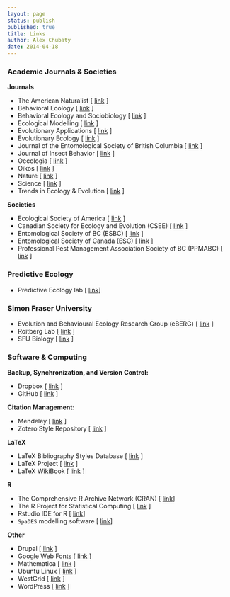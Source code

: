 ```yaml
---
layout: page
status: publish
published: true
title: Links
author: Alex Chubaty
date: 2014-04-18
---
```


### Academic Journals & Societies

**Journals**

- The American Naturalist [ <a href="http://www.journals.uchicago.edu/toc/an/current " target="_blank">link</a> ]
- Behavioral Ecology [ <a href="http://beheco.oxfordjournals.org/ " target="_blank">link</a> ]
- Behavioral Ecology and Sociobiology [ <a href="http://www.springer.com/life+sciences/behavioural/journal/265 " target="_blank">link</a> ]
- Ecological Modelling [ <a href="http://www.journals.elsevier.com/ecological-modelling/" target="_blank">link</a> ]
- Evolutionary Applications [ <a href="http://www.blackwellpublishing.com/eva_enhanced/ " target="_blank">link</a> ]
- Evolutionary Ecology [ <a href="http://www.springerlink.com/content/100160/ " target="_blank">link</a> ]
- Journal of the Entomological Society of British Columbia [ <a href="http://journal.entsocbc.ca " target="_blank">link</a> ]
- Journal of Insect Behavior [ <a href="http://www.springerlink.com/content/0892-7553/ " target="_blank">link</a> ]
- Oecologia [ <a href="http://www.springerlink.com/content/100458/ " target="_blank">link</a> ]
- Oikos [ <a href="http://www.blackwellpublishing.com/journal.asp?ref=0030-1299&site=24 " target="_blank">link</a> ]
- Nature [ <a href="http://www.nature.com/nature " target="_blank">link</a> ]
- Science [ <a href="http://www.sciencemag.org/ " target="_blank">link</a> ]
- Trends in Ecology & Evolution [ <a href="http://www.cell.com/trends/ecology-evolution/ " target="_blank">link</a> ]

**Societies**

- Ecological Society of America [ <a title="Ecological Society of America" href="http://esa.org" target="_blank">link</a> ]
- Canadian Society for Ecology and Evolution (CSEE) [ <a href="http://www.ecoevo.ca/ " target="_blank">link</a> ]
- Entomological Society of BC (ESBC) [ <a href="http://entsocbc.ca " target="_blank">link</a> ]
- Entomological Society of Canada (ESC) [ <a href="http://www.esc-sec.ca/ " target="_blank">link</a> ]
- Professional Pest Management Association Society of BC (PPMABC) [ <a href="http://www.sfu.ca/~ppmabc/ " target="_blank">link</a> ]

### Predictive Ecology

- Predictive Ecology lab [ <a href="http://predictiveecology.org" target="_blank">link</a>]

### Simon Fraser University

- Evolution and Behavioural Ecology Research Group (eBERG) [ <a href="http://www.sfu.ca/biology/berg/ " target="_blank">link</a> ]
- Roitberg Lab [ <a href="http://www.sfu.ca/~roitberg/lab " target="_blank">link</a> ]
- SFU Biology [ <a href="http://www.biology.sfu.ca/ " target="_blank">link</a> ]

### Software & Computing

**Backup, Synchronization, and Version Control:**

- Dropbox [ <a href="http://www.dropbox.com/referrals/NTcyMTk0NTk " target="_blank">link</a> ]
- GitHub [ <a href="http://github.com " target="_blank">link</a> ]

**Citation Management:**

- Mendeley [ <a href="http://www.mendeley.com/ " target="_blank">link</a> ]
- Zotero Style Repository [ <a href="http://www.zotero.org/styles " target="_blank">link</a> ]

**LaTeX**

- LaTeX Bibliography Styles Database [ <a href="http://bst.maururu.net/ " target="_blank">link</a> ]
- LaTeX Project [ <a href="http://www.latex-project.org " target="_blank">link</a> ]
- LaTeX WikiBook [ <a href="https://en.wikibooks.org/wiki/LaTeX " target="_blank">link</a> ]

**R**

- The Comprehensive R Archive Network (CRAN) [ <a href="https://cran.rstudio.com" target="_blank">link</a>]
- The R Project for Statistical Computing [ <a href="http://r-project.org " target="_blank">link</a> ]
- Rstudio IDE for R [ <a href="https://www.rstudio.com" target="_blank">link</a>]
- `SpaDES` modelling software [ <a href="http://spades.predictiveecology.org" target="_blank">link</a>]

**Other**

- Drupal [ <a href="http://drupal.org/ " target="_blank">link</a> ]
- Google Web Fonts [ <a href="http://code.google.com/webfonts " target="_blank">link</a> ]
- Mathematica [ <a href="http://www.wolfram.com/mathematica/ " target="_blank">link</a> ]
- Ubuntu Linux [ <a href="http://www.ubuntu.com " target="_blank">link</a> ]
- WestGrid [ <a href="http://www.westgrid.ca " target="_blank">link</a> ]
- WordPress [ <a href="http://wordpress.org" target="_blank">link</a> ]
